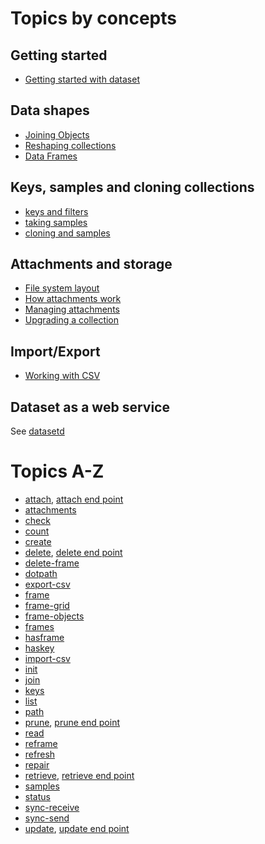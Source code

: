 
Topics by concepts
==================

Getting started
---------------

- [Getting started with dataset](../how-to/getting-started-with-dataset.html)

Data shapes
-----------

- [Joining Objects](../how-to/joining-objects.html)
- [Reshaping collections](../how-to/reshape-json-collections.html)
- [Data Frames](../how-to/collections-and-data-frames.html)

Keys, samples and cloning collections
-------------------------------------

- [keys and filters](../how-to/filtering-keys.html)
- [taking samples](../how-to/taking-samples.html)
- [cloning and samples](../how-to/cloning-and-samples.html)

Attachments and storage
-----------------------

- [File system layout](../how-to/file-system-layout.html)
- [How attachments work](../how-to/how-attachments-work.html)
- [Managing attachments](../how-to/managing-attachments.html)
- [Upgrading a collection](../how-to/upgrading-a-collection.html)

Import/Export
-------------

- [Working with CSV](../how-to/working-with-csv.html)

Dataset as a web service
------------------------

See [datasetd](datasetd.html)

Topics A-Z
==========

- [attach](attach.html), [attach end point](attach-endpoint.html)
- [attachments](attachments.html)
- [check](check.html)
- [count](count.html)
- [create](create.html)
- [delete](delete.html), [delete end point](delete-endpoint.html)
- [delete-frame](delete-frame.html)
- [dotpath](dotpath.html)
- [export-csv](export-csv.html)
- [frame](frame.html)
- [frame-grid](frame-grid.html)
- [frame-objects](frame-objects.html)
- [frames](frames.html)
- [hasframe](hasframe.html)
- [haskey](haskey.html)
- [import-csv](import-csv.html)
- [init](init.html)
- [join](join.html)
- [keys](keys.html)
- [list](list.html)
- [path](path.html)
- [prune](prune.html), [prune end point](prune-endpoint.html)
- [read](read.html)
- [reframe](reframe.html)
- [refresh](refresh.html)
- [repair](repair.html)
- [retrieve](retrieve.html "formerly known as detach"), [retrieve end point](retrieve-endpoint.html)
- [samples](../how-to/samples.html)
- [status](status.html)
- [sync-receive](sync-receive.html)
- [sync-send](sync-send.html)
- [update](update.html), [update end point](update-endpoint.html)

